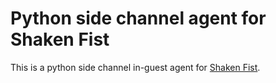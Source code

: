 Python side channel agent for Shaken Fist
=========================================

This is a python side channel in-guest agent for [Shaken Fist](https://github.com/shakenfist/shakenfist).